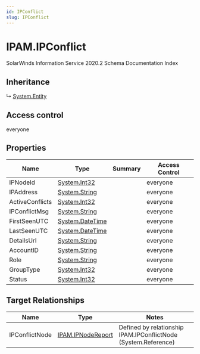 ```yaml
---
id: IPConflict
slug: IPConflict
---
```


# IPAM.IPConflict

SolarWinds Information Service 2020.2 Schema Documentation Index

## Inheritance

↳ [System.Entity](./../System/Entity)

## Access control

everyone

## Properties

| Name | Type | Summary | Access Control |
| ------ | ------ | ------ | ------ |
| IPNodeId | [System.Int32](https://docs.microsoft.com/en-us/dotnet/api/system.int32) |  | everyone |
| IPAddress | [System.String](https://docs.microsoft.com/en-us/dotnet/api/system.string) |  | everyone |
| ActiveConflicts | [System.Int32](https://docs.microsoft.com/en-us/dotnet/api/system.int32) |  | everyone |
| IPConflictMsg | [System.String](https://docs.microsoft.com/en-us/dotnet/api/system.string) |  | everyone |
| FirstSeenUTC | [System.DateTime](https://docs.microsoft.com/en-us/dotnet/api/system.datetime) |  | everyone |
| LastSeenUTC | [System.DateTime](https://docs.microsoft.com/en-us/dotnet/api/system.datetime) |  | everyone |
| DetailsUrl | [System.String](https://docs.microsoft.com/en-us/dotnet/api/system.string) |  | everyone |
| AccountID | [System.String](https://docs.microsoft.com/en-us/dotnet/api/system.string) |  | everyone |
| Role | [System.String](https://docs.microsoft.com/en-us/dotnet/api/system.string) |  | everyone |
| GroupType | [System.Int32](https://docs.microsoft.com/en-us/dotnet/api/system.int32) |  | everyone |
| Status | [System.Int32](https://docs.microsoft.com/en-us/dotnet/api/system.int32) |  | everyone |

## Target Relationships

| Name | Type | Notes |
| ------ | ------ | ------ |
| IPConflictNode | [IPAM.IPNodeReport](./../IPAM/IPNodeReport) | Defined by relationship IPAM.IPConflictNode (System.Reference) |

